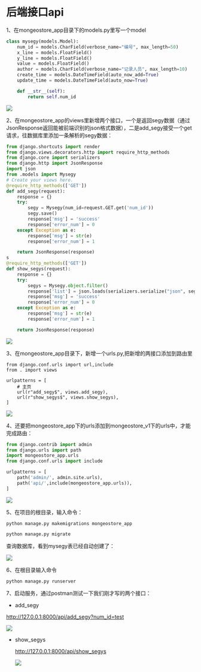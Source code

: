 # 后端接口api



1、在mongeostore_app目录下的models.py里写一个model

```python
class mysegy(models.Model):
    num_id = models.CharField(verbose_name="编号", max_length=50)
    x_line = models.FloatField()
    y_line = models.FloatField()
    value = models.FloatField()
    author = models.CharField(verbose_name="记录人员", max_length=10)
    create_time = models.DateTimeField(auto_now_add=True)
    update_time = models.DateTimeField(auto_now=True)

    def __str__(self):
        return self.num_id
```

![](IMG/微信截图_20200827203848.png)



2、在mongeostore_app的views里新增两个接口，一个是返回segy数据（通过JsonResponse返回能被前端识别的json格式数据），二是add_segy接受一个get请求，往数据库里添加一条解析的segy数据：

```python
from django.shortcuts import render
from django.views.decorators.http import require_http_methods
from django.core import serializers
from django.http import JsonResponse
import json
from .models import Mysegy
# Create your views here.
@require_http_methods(['GET'])
def add_segy(request):
    response = {}
    try:
        segy = Mysegy(num_id=request.GET.get('num_id'))
        segy.save()
        response['msg'] = 'success'
        response['error_num'] = 0
    except Exception as e:
        response['msg'] = str(e)
        response['error_num'] = 1

    return JsonResponse(response)
s
@require_http_methods(['GET'])
def show_segys(request):
    response = {}
    try:
        segys = Mysegy.object.filter()
        response['list'] = json.loads(serializers.serialize("json", segys))
        response['msg'] = 'success'
        response['error_num'] = 0
    except Exception as e:
        response['msg'] = str(e)
        response['error_num'] = 1

    return JsonResponse(response)
```

![](IMG/微信截图_20200827205942.png)

3、在mongeostore_app目录下，新增一个urls.py,把新增的两接口添加到路由里

```
from django.conf.urls import url,include 
from . import views

urlpatterns = [
    # 主页
    url(r"add_segy$", views.add_segy),
    url(r"show_segys$", views.show_segys),
]
```

![](IMG/微信截图_20200827211130.png)



4、还要把mongeostore_app下的urls添加到mongeostore_v1下的urls中，才能完成路由：

```python
from django.contrib import admin
from django.urls import path
import mongeostore_app.urls
from django.conf.urls import include

urlpatterns = [
    path('admin/', admin.site.urls),
    path('api/',include(mongeostore_app.urls)),
]

```

![](IMG/微信截图_20200827212215.png)



5、在项目的根目录，输入命令：

```
python manage.py makemigrations mongeostore_app

python manage.py migrate
```

查询数据库，看到mysegy表已经自动创建了：

![](IMG/微信截图_20200827212319.png)



6、在根目录输入命令

```
python manage.py runserver
```



7、启动服务，通过postman测试一下我们刚才写的两个接口：

- add_segy

http://127.0.0.1:8000/api/add_segy?num_id=test

![](IMG/微信截图_20200827213909.png)



- show_segys

  http://127.0.0.1:8000/api/show_segys

  ![](IMG/微信截图_20200827214040.png)